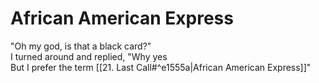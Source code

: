 # African American Express

"Oh my god, is that a black card?"  
I turned around and replied, "Why yes  
But I prefer the term [[21. Last Call#^e1555a|African American Express]]"
